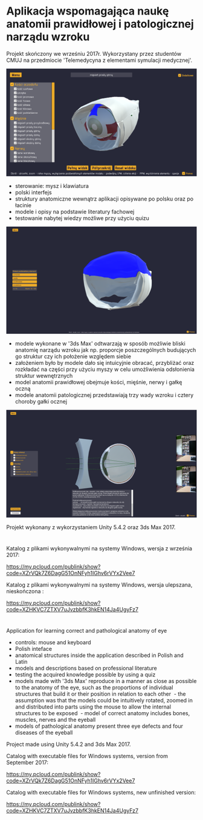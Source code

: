 # Aplikacja wspomagająca naukę anatomii prawidłowej i patologicznej narządu wzroku

Projekt skończony we wrześniu 2017r. Wykorzystany przez studentów CMUJ na przedmiocie 'Telemedycyna z elementami symulacji medycznej'.

![alt text](screenshots/fig1.png "Anatomy")

 - sterowanie: mysz i klawiatura 
 - polski interfejs 
 - struktury anatomiczne wewnątrz aplikacji opisywane po polsku oraz po łacinie 
 - modele i opisy na podstawie literatury fachowej
 - testowanie nabytej wiedzy możliwe przy użyciu quizu
 
![alt text](screenshots/fig3.png "Quiz") 

 - modele wykonane w '3ds Max' odtwarzają w sposób możliwie bliski anatomię narządu wzroku jak np. proporcje poszczególnych budujących go struktur czy ich położenie względem siebie
 - założeniem było by modele dało się intuicyjnie obracać, przybliżać oraz rozkładać na części przy użyciu myszy w celu umożliwienia odsłonienia struktur wewnętrznych
 - model anatomii prawidłowej obejmuje kości, mięśnie, nerwy i gałkę oczną 
 - modele anatomii patologicznej przedstawiają trzy wady wzroku i cztery choroby gałki ocznej

![alt text](screenshots/fig4.png "Disorders") 

Projekt wykonany z wykorzystaniem Unity 5.4.2 oraz 3ds Max 2017.

#
Katalog z plikami wykonywalnymi na systemy Windows, wersja z września 2017: 

https://my.pcloud.com/publink/show?code=XZrVQk7Z6DagG51OnNFyh1IGhv6rVYx2Vee7

Katalog z plikami wykonywalnymi na systemy Windows, wersja ulepszana, nieskończona : 

https://my.pcloud.com/publink/show?code=XZHKVC7ZTXV7uJvzbbfK3hkEN14Ja4UgyFz7

#
Application for learning correct and pathological anatomy of eye

 - controls: mouse and keyboard
 - Polish inteface
 - anatomical structures inside the application described in Polish and Latin
 - models and descriptions based on professional literature
 - testing the acquired knowledge possible by using a quiz
 - models made with '3ds Max' reproduce in a manner as close as possible to the anatomy of the eye, such as the proportions of individual structures that build it or their position in relation to each other
 - the assumption was that the models could be intuitively rotated, zoomed in and distributed into parts using the mouse to allow the internal structures to be exposed
 - model of correct anatomy includes bones, muscles, nerves and the eyeball 
 - models of pathological anatomy present three eye defects and four diseases of the eyeball

Project made using Unity 5.4.2 and 3ds Max 2017.

Catalog with executable files for Windows systems, version from September 2017:

https://my.pcloud.com/publink/show?code=XZrVQk7Z6DagG51OnNFyh1IGhv6rVYx2Vee7

Catalog with executable files for Windows systems, new unfinished version:

https://my.pcloud.com/publink/show?code=XZHKVC7ZTXV7uJvzbbfK3hkEN14Ja4UgyFz7